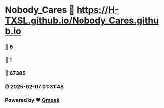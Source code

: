 # Nobody_Cares :link: https://H-TXSL.github.io/Nobody_Cares.github.io 
### :page_facing_up: [6](https://H-TXSL.github.io/Nobody_Cares.github.io/tag.html) 
### :speech_balloon: 1 
### :hibiscus: 67385 
### :alarm_clock: 2025-02-07 01:31:48 
### Powered by :heart: [Gmeek](https://github.com/Meekdai/Gmeek)
